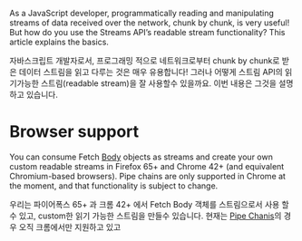 As a JavaScript developer, programmatically reading and manipulating streams of data received over the network, chunk by chunk, is very useful! But how do you use the Streams API’s readable stream functionality? This article explains the basics.

자바스크립트 개발자로서, 프로그래밍 적으로 네트워크로부터 chunk by chunk로 받은 데이터 스트림을 읽고 다루는 것은 매우 유용합니다! 그러나 어떻게 스트림 API의 읽기가능한 스트림(readable stream)을 잘 사용할수 있을까요. 이번 내용은 그것을 설명하고 있습니다. 

# Browser support
You can consume Fetch [Body](https://developer.mozilla.org/en-US/docs/Web/API/Body) objects as streams and create your own custom readable streams in Firefox 65+ and Chrome 42+ (and equivalent Chromium-based browsers). Pipe chains are only supported in Chrome at the moment, and that functionality is subject to change.

우리는 파이어폭스 65+ 과 크롬 42+ 에서 Fetch Body 객체를 스트림으로서 사용 할수 있고, custom한 읽기 가능한 스트림을 만들수 있습니다. 현재는 [Pipe Chanis](https://developer.mozilla.org/en-US/docs/Web/API/Streams_API/Concepts#Pipe_chains)의 경우 오직 크롬에서만 지원하고 있고 